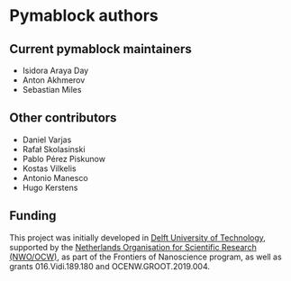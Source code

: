 # Pymablock authors

## Current pymablock maintainers
- Isidora Araya Day
- Anton Akhmerov
- Sebastian Miles

## Other contributors
- Daniel Varjas
- Rafał Skolasinski
- Pablo Pérez Piskunow
- Kostas Vilkelis
- Antonio Manesco
- Hugo Kerstens

## Funding
This project was initially developed in [Delft University of
Technology](https://www.tudelft.nl/en/), supported by the [Netherlands
Organisation for Scientific Research (NWO/OCW)](https://www.nwo.nl/), as part of
the Frontiers of Nanoscience program, as well as grants 016.Vidi.189.180 and
OCENW.GROOT.2019.004.
